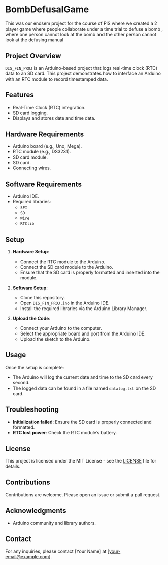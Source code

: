 # BombDefusalGame
This was our endsem project for the course of PIS where we created a 2 player game where people collaborate under a time trial to defuse a bomb , where one person cannot look at the bomb and the other person cannot look at the defusing manual

## Project Overview

`DIS_FIN_PROJ` is an Arduino-based project that logs real-time clock (RTC) data to an SD card. This project demonstrates how to interface an Arduino with an RTC module to record timestamped data.

## Features

- Real-Time Clock (RTC) integration.
- SD card logging.
- Displays and stores date and time data.

## Hardware Requirements

- Arduino board (e.g., Uno, Mega).
- RTC module (e.g., DS3231).
- SD card module.
- SD card.
- Connecting wires.

## Software Requirements

- Arduino IDE.
- Required libraries:
  - `SPI`
  - `SD`
  - `Wire`
  - `RTClib`

## Setup

1. **Hardware Setup**:
   - Connect the RTC module to the Arduino.
   - Connect the SD card module to the Arduino.
   - Ensure that the SD card is properly formatted and inserted into the module.

2. **Software Setup**:
   - Clone this repository.
   - Open `DIS_FIN_PROJ.ino` in the Arduino IDE.
   - Install the required libraries via the Arduino Library Manager.

3. **Upload the Code**:
   - Connect your Arduino to the computer.
   - Select the appropriate board and port from the Arduino IDE.
   - Upload the sketch to the Arduino.

## Usage

Once the setup is complete:
- The Arduino will log the current date and time to the SD card every second.
- The logged data can be found in a file named `datalog.txt` on the SD card.

## Troubleshooting

- **Initialization failed**: Ensure the SD card is properly connected and formatted.
- **RTC lost power**: Check the RTC module’s battery.

## License

This project is licensed under the MIT License - see the [LICENSE](LICENSE) file for details.

## Contributions

Contributions are welcome. Please open an issue or submit a pull request.

## Acknowledgments

- Arduino community and library authors.

## Contact

For any inquiries, please contact [Your Name] at [your-email@example.com].
